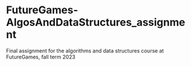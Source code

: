 # FutureGames-AlgosAndDataStructures_assignment
Final assignment for the algorithms and data structures course at FutureGames, fall term 2023
